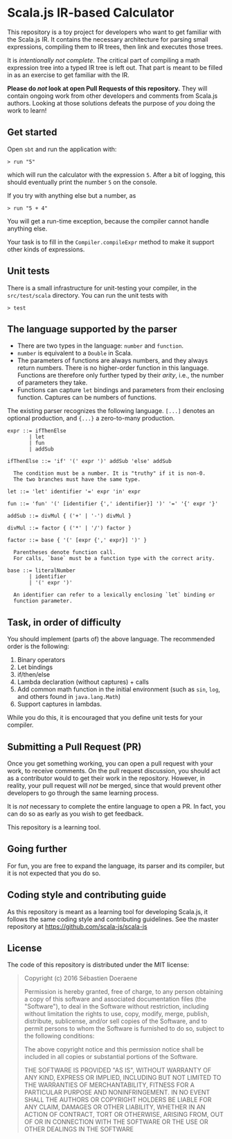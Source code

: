 # Scala.js IR-based Calculator

This repository is a toy project for developers who want to get familiar with the Scala.js IR.
It contains the necessary architecture for parsing small expressions, compiling them to IR trees, then link and executes those trees.

It is *intentionally not complete*.
The critical part of compiling a math expression tree into a typed IR tree is left out.
That part is meant to be filled in as an exercise to get familiar with the IR.

**Please do *not* look at open Pull Requests of this repository.**
They will contain ongoing work from other developers and comments from Scala.js authors.
Looking at those solutions defeats the purpose of *you* doing the work to learn!

## Get started

Open `sbt` and run the application with:

    > run "5"
    
which will run the calculator with the expression `5`.
After a bit of logging, this should eventually print the number `5` on the console.

If you try with anything else but a number, as

    > run "5 + 4"
    
You will get a run-time exception, because the compiler cannot handle anything else.

Your task is to fill in the `Compiler.compileExpr` method to make it support other kinds of expressions.

## Unit tests

There is a small infrastructure for unit-testing your compiler, in the `src/test/scala` directory.
You can run the unit tests with

    > test
    
## The language supported by the parser

* There are two types in the language: `number` and `function`.
* `number` is equivalent to a `Double` in Scala.
* The parameters of functions are always numbers, and they always return numbers.
  There is no higher-order function in this language.
  Functions are therefore only further typed by their *arity*, i.e., the number of parameters they take.
* Functions can capture `let` bindings and parameters from their enclosing function.
  Captures can be numbers of functions.

The existing parser recognizes the following language.
`[...]` denotes an optional production, and `{...}` a zero-to-many production.

    expr ::= ifThenElse
           | let
           | fun
           | addSub
    
    ifThenElse ::= 'if' '(' expr ')' addSub 'else' addSub
      
      The condition must be a number. It is "truthy" if it is non-0.
      The two branches must have the same type.
    
    let ::= 'let' identifier '=' expr 'in' expr
    
    fun ::= 'fun' '(' [identifier {',' identifier}] ')' '=' '{' expr '}'
    
    addSub ::= divMul { ('+' | '-') divMul }
    
    divMul ::= factor { ('*' | '/') factor }
    
    factor ::= base { '(' [expr {',' expr}] ')' }
    
      Parentheses denote function call.
      For calls, `base` must be a function type with the correct arity.
      
    base ::= literalNumber
           | identifier
           | '(' expr ')'
           
      An identifier can refer to a lexically enclosing `let` binding or
      function parameter.
      
## Task, in order of difficulty

You should implement (parts of) the above language.
The recommended order is the following:

1. Binary operators
2. Let bindings
3. if/then/else
4. Lambda declaration (without captures) + calls
5. Add common math function in the initial environment
   (such as `sin`, `log`, and others found in `java.lang.Math`)
6. Support captures in lambdas.

While you do this, it is encouraged that you define unit tests for your compiler.

## Submitting a Pull Request (PR)

Once you get something working, you can open a pull request with your work, to receive comments.
On the pull request discussion, you should act as a contributor would to get their work in the repository.
However, in reality, your pull request will *not* be merged, since that would prevent other developers to go through the same learning process.

It is *not* necessary to complete the entire language to open a PR.
In fact, you can do so as early as you wish to get feedback.

This repository is a learning tool.

## Going further

For fun, you are free to expand the language, its parser and its compiler, but it is not expected that you do so.

## Coding style and contributing guide

As this repository is meant as a learning tool for developing Scala.js, it follows the same coding style and contributing guidelines.
See the master repository at https://github.com/scala-js/scala-js

## License

The code of this repository is distributed under the MIT license:

> Copyright (c) 2016 Sébastien Doeraene
>
> Permission is hereby granted, free of charge, to any person obtaining a copy of this software and associated documentation files (the "Software"), to deal in the Software without restriction, including without limitation the rights to use, copy, modify, merge, publish, distribute, sublicense, and/or sell copies of the Software, and to permit persons to whom the Software is furnished to do so, subject to the following conditions:
>
> The above copyright notice and this permission notice shall be included in all copies or substantial portions of the Software.
>
> THE SOFTWARE IS PROVIDED "AS IS", WITHOUT WARRANTY OF ANY KIND, EXPRESS OR IMPLIED, INCLUDING BUT NOT LIMITED TO THE WARRANTIES OF MERCHANTABILITY, FITNESS FOR A PARTICULAR PURPOSE AND NONINFRINGEMENT. IN NO EVENT SHALL THE AUTHORS OR COPYRIGHT HOLDERS BE LIABLE FOR ANY CLAIM, DAMAGES OR OTHER LIABILITY, WHETHER IN AN ACTION OF CONTRACT, TORT OR OTHERWISE, ARISING FROM, OUT OF OR IN CONNECTION WITH THE SOFTWARE OR THE USE OR OTHER DEALINGS IN THE SOFTWARE
